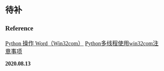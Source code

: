 <font size=4 face='楷体'>

## 待补

### Reference

[Python 操作 Word（Win32com）](https://zhuanlan.zhihu.com/p/67543981)
[Python多线程使用win32com注意事项](http://yshblog.com/blog/57)

**2020.08.13**
    